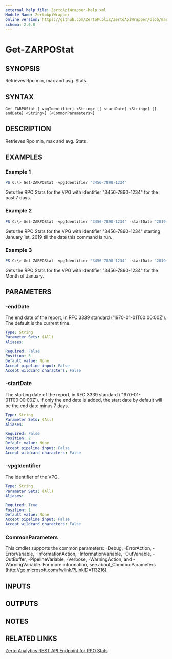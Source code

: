 ```yaml
---
external help file: ZertoApiWrapper-help.xml
Module Name: ZertoApiWrapper
online version: https://github.com/ZertoPublic/ZertoApiWrapper/blob/master/docs/Get-ZARPOStat.md
schema: 2.0.0
---
```


# Get-ZARPOStat

## SYNOPSIS

Retrieves Rpo min, max and avg. Stats.

## SYNTAX

```
Get-ZARPOStat [-vpgIdentifier] <String> [[-startDate] <String>] [[-endDate] <String>] [<CommonParameters>]
```

## DESCRIPTION

Retrieves Rpo min, max and avg. Stats.

## EXAMPLES

### Example 1
```powershell
PS C:\> Get-ZARPOStat -vpgIdentifier "3456-7890-1234"
```

Gets the RPO Stats for the VPG with identifier "3456-7890-1234" for the past 7 days.

### Example 2
```powershell
PS C:\> Get-ZARPOStat -vpgIdentifier "3456-7890-1234" -startDate "2019-01-01T00:00:00"
```

Gets the RPO Stats for the VPG with identifier "3456-7890-1234" starting January 1st, 2019 till the date this command is run.

### Example 3
```powershell
PS C:\> Get-ZARPOStat -vpgIdentifier "3456-7890-1234" -startDate "2019-01-01T00:00:00" -endDate "2019-02-01T00:00:00"
```

Gets the RPO Stats for the VPG with identifier "3456-7890-1234" for the Month of January.

## PARAMETERS

### -endDate
The end date of the report, in RFC 3339 standard ('1970-01-01T00:00:00Z').
The default is the current time.

```yaml
Type: String
Parameter Sets: (All)
Aliases:

Required: False
Position: 3
Default value: None
Accept pipeline input: False
Accept wildcard characters: False
```

### -startDate
The starting date of the report, in RFC 3339 standard ('1970-01-01T00:00:00Z').
If only the end date is added, the start date by default will be the end date minus 7 days.

```yaml
Type: String
Parameter Sets: (All)
Aliases:

Required: False
Position: 2
Default value: None
Accept pipeline input: False
Accept wildcard characters: False
```

### -vpgIdentifier
The identifier of the VPG.

```yaml
Type: String
Parameter Sets: (All)
Aliases:

Required: True
Position: 1
Default value: None
Accept pipeline input: False
Accept wildcard characters: False
```

### CommonParameters
This cmdlet supports the common parameters: -Debug, -ErrorAction, -ErrorVariable, -InformationAction, -InformationVariable, -OutVariable, -OutBuffer, -PipelineVariable, -Verbose, -WarningAction, and -WarningVariable. For more information, see about_CommonParameters (http://go.microsoft.com/fwlink/?LinkID=113216).

## INPUTS

## OUTPUTS

## NOTES

## RELATED LINKS

[Zerto Analytics REST API Endpoint for RPO Stats](https://docs.api.zerto.com/#/RPO_Reports/get_v2_reports_stats_rpo)
